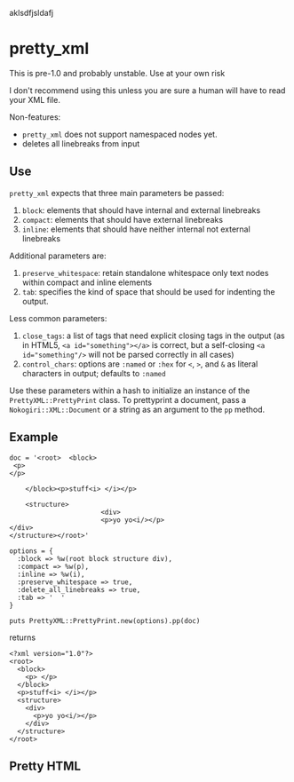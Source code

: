aklsdfjsldafj

pretty_xml
===============

This is pre-1.0 and probably unstable. Use at your own risk

I don't recommend using this unless you are sure a human will have to read your XML file.

Non-features:

  - `pretty_xml` does not support namespaced nodes yet.
  - deletes all linebreaks from input

## Use

`pretty_xml` expects that three main parameters be passed:

  1. `block`: elements that should have internal and external linebreaks
  2. `compact`: elements that should have external linebreaks
  3. `inline`: elements that should have neither internal not external linebreaks

Additional parameters are:

  1. `preserve_whitespace`: retain standalone whitespace only text nodes within compact and inline elements
  2. `tab`: specifies the kind of space that should be used for indenting the output.

Less common parameters:

  1. `close_tags`: a list of tags that need explicit closing tags in the output (as in HTML5, `<a id="something"></a>` is correct, but a self-closing `<a id="something"/>` will not be parsed correctly in all cases)
  2. `control_chars`: options are `:named` or `:hex` for `<`, `>`, and `&` as literal characters in output; defaults to `:named`

Use these parameters within a hash to initialize an instance of the `PrettyXML::PrettyPrint` class. To prettyprint a document, pass a `Nokogiri::XML::Document` or a string as an argument to the `pp` method.

## Example

    doc = '<root>  <block>
     <p>
    </p>

        </block><p>stuff<i> </i></p>

        <structure>
                           <div>
                           <p>yo yo<i/></p>
    </div>
    </structure></root>'

    options = {
      :block => %w(root block structure div),
      :compact => %w(p),
      :inline => %w(i),
      :preserve_whitespace => true,
      :delete_all_linebreaks => true,
      :tab => '  '
    }

    puts PrettyXML::PrettyPrint.new(options).pp(doc)

returns

    <?xml version="1.0"?>
    <root>
      <block>
        <p> </p>
      </block>
      <p>stuff<i> </i></p>
      <structure>
        <div>
          <p>yo yo<i/></p>
        </div>
      </structure>
    </root>

## Pretty HTML
